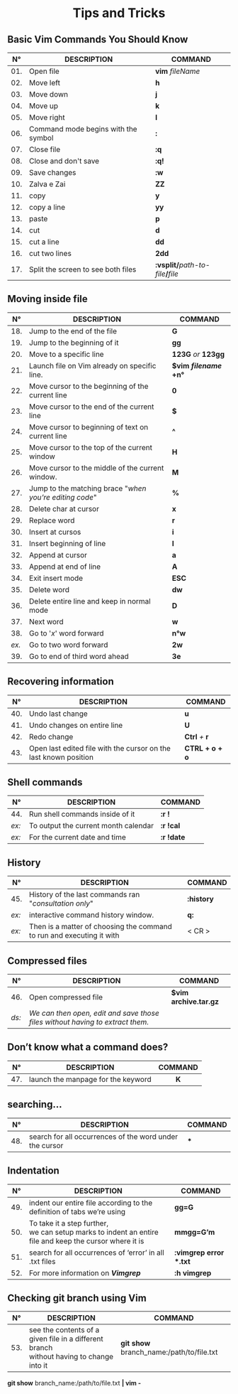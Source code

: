 <h1 align="center"> Tips and Tricks </h1>

## Basic Vim Commands You Should Know

| N° | DESCRIPTION | COMMAND |
|--- |--- | --- |
| 01. | Open file | __vim__ _fileName_|
| 02. |Move left |__h__|
| 03. |Move down |__j__|
| 04. |Move up   |__k__|
| 05. |Move right|__l__|
| 06. | Command mode begins with the symbol | __:__ |
| 07. | Close file | __:q__ |
| 08. | Close and don't save | __:q!__|
| 09. | Save changes | __:w__ |
| 10. | Zalva e Zai | __ZZ__ |
| 11. | copy | __y__ |
| 12. | copy a line | __yy__ |
| 13. | paste | __p__ |
| 14. | cut | __d__ |
| 15. | cut a line | __dd__ |
| 16. | cut two lines | __2dd__ |
| 17. | Split the screen to see both files | **:vsplit/**_path-to-file_**/**_file_|

## Moving inside file

| N° | DESCRIPTION | COMMAND |
|--- |--- | --- |
| 18. |Jump to the end of the file | __G__ |
| 19. |Jump to the beginning of it | __gg__ |
| 20. |Move to a specific line | __123G__ _or_ __123gg__ |
| 21. |Launch file on Vim already on specific line. | __$vim _**filename**_ +n°__ |
| 22. |Move cursor to the beginning of the current line | __0__ |
| 23. |Move cursor to the end of the current line | __$__ |
| 24. | Move cursor to beginning of text on current line | __^__ |
| 25. |Move cursor to the top of the current window | __H__ |
| 26. |Move cursor to the  middle of the current window. | __M__ |
| 27. |Jump to the matching brace "_when you’re editing code_" |  __%__ |
| 28. | Delete char at cursor | __x__ |
| 29. | Replace word | __r__ |
| 30. | Insert at cursos | __i__ |
| 31. | Insert beginning of line | __I__ |
| 32. | Append at cursor | __a__ |
| 33. | Append at end of line | __A__ |
| 34. | Exit insert mode | __ESC__ |
| 35. | Delete word | __dw__ |
| 36. | Delete entire line and keep in normal mode | __D__ |
| 37. | Next word | __w__ |
| 38. | Go to '_x_' word forward | __n°w__ |
|_ex._| Go to two word forward | __2w__ |
| 39. | Go to end of third word ahead | __3e__ |

## Recovering information

| N° | DESCRIPTION | COMMAND |
|--- |--- | --- |
| 40. | Undo last change | __u__ |
| 41. | Undo changes on entire line | __U__ |
| 42. | Redo change | __Ctrl__ _+_ __r__ |
| 43. | Open last edited file with the cursor on the last known position | __CTRL + o + o__ |

## Shell commands

| N° | DESCRIPTION | COMMAND |
|--- |--- | --- |
| 44. | Run shell commands inside of it | __:r !__ |
|_ex:_| To output the current month calendar | __:r !cal__ |
|_ex:_| For the current date and time | __:r !date__ |

## History

| N° | DESCRIPTION | COMMAND |
|--- |--- | --- |
| 45. | History of the last commands ran "_consultation only_" | __:history__ |
|_ex:_| interactive command history window. | __q:__ |
|_ex:_| Then is a matter of choosing the command to run and executing it with | < CR > |

## Compressed files

| N° | DESCRIPTION | COMMAND |
|--- |--- | --- |
| 46. | Open compressed file | __$vim archive.tar.gz__ |
|_ds:_| _We can then open, edit and save those files without having to extract them._ | |

##  Don’t know what a command does?

| N° | DESCRIPTION | COMMAND |
|--- |--- | :---: |
| 47. | launch the manpage for the keyword | __K__ |

## searching...

| N° | DESCRIPTION | COMMAND |
|--- |--- | --- |
| 48. | search for all occurrences of the word under the cursor | __*__ |

## Indentation

| N° | DESCRIPTION | COMMAND |
|--- |--- | --- |
| 49. |indent our entire file according to the definition of tabs we’re using|__gg=G__|
| 50. | To take it a step further, <br>we can setup marks to indent an entire file and keep the cursor where it is |__mmgg=G’m__|
| 51. | search for all occurrences of ‘error’ in all .txt files |__:vimgrep error *.txt__|
| 52. | For more information on __*Vimgrep*__ |__:h vimgrep__|

## Checking git branch  using Vim

| N° | DESCRIPTION | COMMAND |
|--- |--- | --- |
|53. | see the contents of a given file in a different branch<br> without having to change into it | __git show__ branch_name:/path/to/file.txt | __vim -__|

__git show__ branch_name:/path/to/file.txt __| vim -__
 
